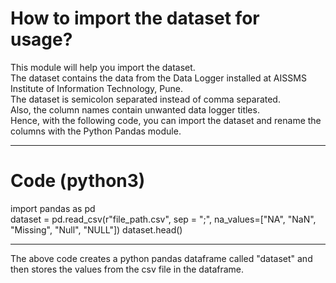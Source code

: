 # How to import the dataset for usage?
This module will help you import the dataset.  
The dataset contains the data from the Data Logger installed at AISSMS Institute of Information Technology, Pune.  
The dataset is semicolon separated instead of comma separated.  
Also, the column names contain unwanted data logger titles.  
Hence, with the following code, you can import the dataset and rename the columns with the Python Pandas module.  

---

# Code (python3)

import pandas as pd  
dataset = pd.read_csv(r"file_path.csv", sep = ";", na_values=["NA", "NaN", "Missing", "Null", "NULL"])
dataset.head()

---

The above code creates a python pandas dataframe called "dataset" and then stores the values from the csv file in the dataframe.
